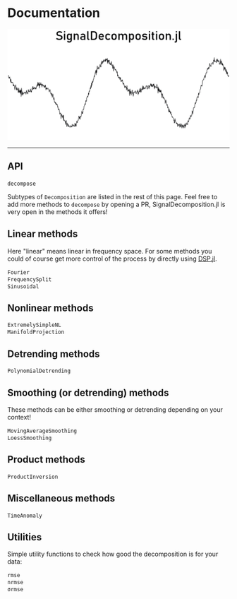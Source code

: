 # Documentation

![SignalDecomposition.jl](https://github.com/JuliaDynamics/JuliaDynamics/blob/master/videos/other/signaldecomposition.gif?raw=true)

---

## API

```@docs
decompose
```

Subtypes of `Decomposition` are listed in the rest of this page.
Feel free to add more methods to `decompose` by opening a PR,
SignalDecomposition.jl is very open in the methods it offers!

## Linear methods

Here "linear" means linear in frequency space. For some methods you could of course get more control of the process by directly using [DSP.jl](https://github.com/JuliaDSP/DSP.jl/).
```@docs
Fourier
FrequencySplit
Sinusoidal
```

## Nonlinear methods
```@docs
ExtremelySimpleNL
ManifoldProjection
```

## Detrending methods

```@docs
PolynomialDetrending
```

## Smoothing (or detrending) methods

These methods can be either smoothing or detrending depending on your context!

```@docs
MovingAverageSmoothing
LoessSmoothing
```

## Product methods
```@docs
ProductInversion
```

## Miscellaneous methods
```@docs
TimeAnomaly
```

## Utilities
Simple utility functions to check how good the decomposition is for your data:
```@docs
rmse
nrmse
σrmse
```
